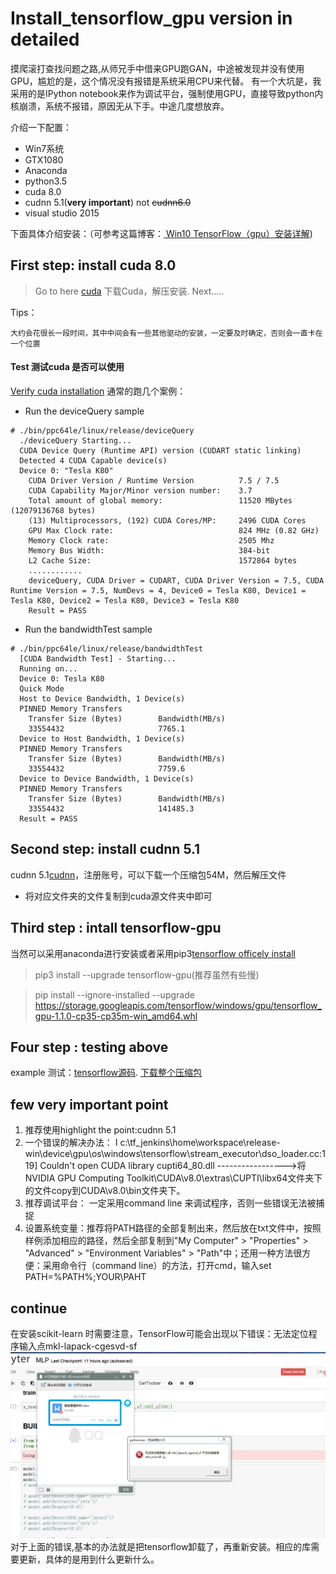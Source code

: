 Install_tensorflow_gpu version in detailed 
====
摸爬滚打查找问题之路,从师兄手中借来GPU跑GAN，中途被发现并没有使用GPU，尴尬的是，这个情况没有报错是系统采用CPU来代替。
有一个大坑是，我采用的是IPython notebook来作为调试平台，强制使用GPU，直接导致python内核崩溃，系统不报错，原因无从下手。中途几度想放弃。

介绍一下配置：
* Win7系统
* GTX1080
* Anaconda
* python3.5
* cuda 8.0
* cudnn 5.1(**very important**)   not ~~cudnn6.0~~
* visual studio 2015


下面具体介绍安装：（可参考这篇博客：[ Win10 TensorFlow（gpu）安装详解](http://blog.csdn.net/sb19931201/article/details/53648615'Detailed'))
## First step: install cuda 8.0
> Go to here [cuda](https://developer.nvidia.com/cuda-downloads) 下载Cuda，解压安装.
  Next.....

Tips：

    大约会花很长一段时间，其中中间会有一些其他驱动的安装，一定要及时确定，否则会一直卡在一个位置

#### Test 测试cuda 是否可以使用 

[Verify cuda installation](http://xcat-docs.readthedocs.io/en/stable/advanced/gpu/nvidia/verify_cuda_install.html)
通常的跑几个案例：
* Run the deviceQuery sample
```
# ./bin/ppc64le/linux/release/deviceQuery
  ./deviceQuery Starting...
  CUDA Device Query (Runtime API) version (CUDART static linking)
  Detected 4 CUDA Capable device(s)
  Device 0: "Tesla K80"
    CUDA Driver Version / Runtime Version          7.5 / 7.5
    CUDA Capability Major/Minor version number:    3.7
    Total amount of global memory:                 11520 MBytes (12079136768 bytes)
    (13) Multiprocessors, (192) CUDA Cores/MP:     2496 CUDA Cores
    GPU Max Clock rate:                            824 MHz (0.82 GHz)
    Memory Clock rate:                             2505 Mhz
    Memory Bus Width:                              384-bit
    L2 Cache Size:                                 1572864 bytes
    ............
    deviceQuery, CUDA Driver = CUDART, CUDA Driver Version = 7.5, CUDA Runtime Version = 7.5, NumDevs = 4, Device0 = Tesla K80, Device1 = Tesla K80, Device2 = Tesla K80, Device3 = Tesla K80
    Result = PASS
```
* Run the bandwidthTest sample

```
# ./bin/ppc64le/linux/release/bandwidthTest
  [CUDA Bandwidth Test] - Starting...
  Running on...
  Device 0: Tesla K80
  Quick Mode
  Host to Device Bandwidth, 1 Device(s)
  PINNED Memory Transfers
    Transfer Size (Bytes)        Bandwidth(MB/s)
    33554432                     7765.1
  Device to Host Bandwidth, 1 Device(s)
  PINNED Memory Transfers
    Transfer Size (Bytes)        Bandwidth(MB/s)
    33554432                     7759.6
  Device to Device Bandwidth, 1 Device(s)
  PINNED Memory Transfers
    Transfer Size (Bytes)        Bandwidth(MB/s)
    33554432                     141485.3
  Result = PASS
```

## Second step: install cudnn 5.1
cudnn 5.1[cudnn](https://developer.nvidia.com/cudnn)，注册账号，可以下载一个压缩包54M，然后解压文件

* 将对应文件夹的文件复制到cuda源文件夹中即可


## Third step : intall tensorflow-gpu
当然可以采用anaconda进行安装或者采用pip3[tensorflow officely install](https://www.tensorflow.org/install/install_windows)
>pip3 install --upgrade tensorflow-gpu(推荐虽然有些慢)

> pip install --ignore-installed --upgrade https://storage.googleapis.com/tensorflow/windows/gpu/tensorflow_gpu-1.1.0-cp35-cp35m-win_amd64.whl 

## Four step : testing above
example 测试：[tensorflow源码](https://github.com/tensorflow/tensorflow/tree/master/tensorflow/examples).
[下载整个压缩包](https://github.com/tensorflow/tensorflow)

## few very important point
1. 推荐使用highlight the point:cudnn 5.1
2. 一个错误的解决办法： I c:\tf_jenkins\home\workspace\release-win\device\gpu\os\windows\tensorflow\stream_executor\dso_loader.cc:119] Couldn't open CUDA library cupti64_80.dll  ----------------->将NVIDIA GPU Computing Toolkit\CUDA\v8.0\extras\CUPTI\libx64文件夹下的文件copy到CUDA\v8.0\bin文件夹下。
3. 推荐调试平台： 一定采用command line 来调试程序，否则一些错误无法被捕捉
4. 设置系统变量：推荐将PATH路径的全部复制出来，然后放在txt文件中，按照样例添加相应的路径，然后全部复制到"My Computer" > "Properties" > "Advanced" > "Environment Variables" > "Path"中；还用一种方法很方便：采用命令行（command line）的方法，打开cmd，输入set PATH=%PATH%;YOUR\PAHT

## continue
在安装scikit-learn 时需要注意，TensorFlow可能会出现以下错误：无法定位程序输入点mkl-lapack-cgesvd-sf 
![error](https://github.com/DreamPurchaseZnz/Picture/blob/master/scikit-error.png)
对于上面的错误,基本的办法就是把tensorflow卸载了，再重新安装。相应的库需要更新，具体的是用到什么更新什么。
